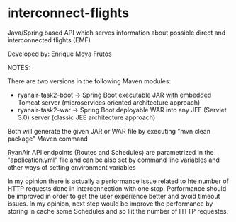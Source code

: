 # interconnect-flights
Java/Spring based API which serves information about possible direct and interconnected flights (EMF)

Developed by: Enrique Moya Frutos

NOTES:

There are two versions in the following Maven modules:

- ryanair-task2-boot -> Spring Boot executable JAR with embedded Tomcat server (microservices oriented architecture approach)
- ryanair-task2-war -> Spring Boot deployable WAR into any JEE (Servlet 3.0) server (classic JEE architecture approach)

Both will generate the given JAR or WAR file by executing "mvn clean package" Maven command

RyanAir API endpoints (Routes and Schedules) are parametrized in the "application.yml" file and can be also set by command line variables and other ways of setting environment variables

In my opinion there is actually a performance issue related to hte number of HTTP requests done in interconnection with one stop.
Performance should be improved in order to get the user experience better and avoid timeout issues. In my opinion, next step would be improve the performance by storing in cache some Schedules and so liit the number of HTTP requestes.